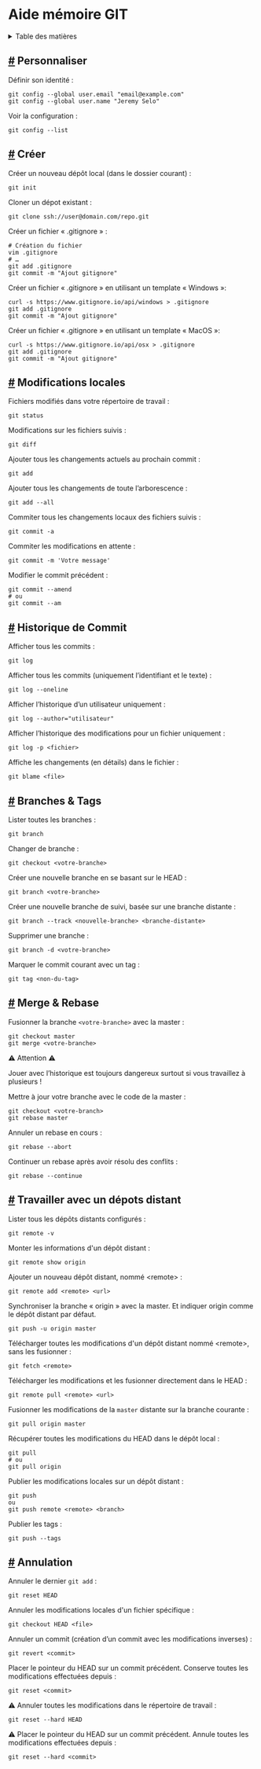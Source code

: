 <!DOCTYPE html>
<html lang="fr-FR">
  <body>
    
<h1> Aide mémoire GIT</h1> <details class="custom-block details"><summary>Table des matières</summary> <p></p><div class="table-of-contents"><ul><li><a href="#personnaliser">Personnaliser</a></li><li><a href="#creer">Créer</a></li><li><a href="#modifications-locales">Modifications locales</a></li><li><a href="#historique-de-commit">Historique de Commit</a></li><li><a href="#branches-tags">Branches &amp; Tags</a></li><li><a href="#merge-rebase">Merge &amp; Rebase</a></li><li><a href="#travailler-avec-un-depots-distant">Travailler avec un dépots distant</a></li><li><a href="#annulation">Annulation</a></li><li><a href="#https-et-identifiant-sauvegarde-sous-windows">HTTPS et Identifiant sauvegardé sous Windows</a></li></ul></div><p></p></details> <h2 id="personnaliser"><a href="#personnaliser" class="header-anchor">#</a> Personnaliser</h2> <p>Définir son identité :</p> <div class="language-sh extra-class"><pre class="language-sh"><code><span class="token function">git</span> config --global user.email <span class="token string">&quot;email@example.com&quot;</span>
<span class="token function">git</span> config --global user.name <span class="token string">&quot;Jeremy Selo&quot;</span>
</code></pre></div><p>Voir la configuration :</p> <div class="language-sh extra-class"><pre class="language-sh"><code><span class="token function">git</span> config --list
</code></pre></div><h2 id="creer"><a href="#creer" class="header-anchor">#</a> Créer</h2> <p>Créer un nouveau dépôt local (dans le dossier courant) :</p> <div class="language-sh extra-class"><pre class="language-sh"><code><span class="token function">git</span> init
</code></pre></div><p>Cloner un dépot existant :</p> <div class="language-sh extra-class"><pre class="language-sh"><code><span class="token function">git</span> clone ssh://user@domain.com/repo.git
</code></pre></div><p>Créer un fichier « .gitignore » :</p> <div class="language-sh extra-class"><pre class="language-sh"><code><span class="token comment"># Création du fichier</span>
<span class="token function">vim</span> .gitignore
<span class="token comment"># …</span>
<span class="token function">git</span> <span class="token function">add</span> .gitignore
<span class="token function">git</span> commit -m <span class="token string">&quot;Ajout gitignore&quot;</span>
</code></pre></div><p>Créer un fichier « .gitignore » en utilisant un template « Windows »:</p> <div class="language-sh extra-class"><pre class="language-sh"><code><span class="token function">curl</span> -s https://www.gitignore.io/api/windows <span class="token operator">&gt;</span> .gitignore
<span class="token function">git</span> <span class="token function">add</span> .gitignore
<span class="token function">git</span> commit -m <span class="token string">&quot;Ajout gitignore&quot;</span>
</code></pre></div><p>Créer un fichier « .gitignore » en utilisant un template « MacOS »:</p> <div class="language-sh extra-class"><pre class="language-sh"><code><span class="token function">curl</span> -s https://www.gitignore.io/api/osx <span class="token operator">&gt;</span> .gitignore
<span class="token function">git</span> <span class="token function">add</span> .gitignore
<span class="token function">git</span> commit -m <span class="token string">&quot;Ajout gitignore&quot;</span>
</code></pre></div><h2 id="modifications-locales"><a href="#modifications-locales" class="header-anchor">#</a> Modifications locales</h2> <p>Fichiers modifiés dans votre répertoire de travail :</p> <div class="language-sh extra-class"><pre class="language-sh"><code><span class="token function">git</span> status
</code></pre></div><p>Modifications sur les fichiers suivis :</p> <div class="language-sh extra-class"><pre class="language-sh"><code><span class="token function">git</span> <span class="token function">diff</span>
</code></pre></div><p>Ajouter tous les changements actuels au prochain commit :</p> <div class="language-sh extra-class"><pre class="language-sh"><code><span class="token function">git</span> <span class="token function">add</span>
</code></pre></div><p>Ajouter tous les changements de toute l’arborescence :</p> <div class="language-sh extra-class"><pre class="language-sh"><code><span class="token function">git</span> <span class="token function">add</span> --all
</code></pre></div><p>Commiter tous les changements locaux des fichiers suivis :</p> <div class="language-sh extra-class"><pre class="language-sh"><code><span class="token function">git</span> commit -a
</code></pre></div><p>Commiter les modifications en attente :</p> <div class="language-sh extra-class"><pre class="language-sh"><code><span class="token function">git</span> commit -m <span class="token string">'Votre message'</span>
</code></pre></div><p>Modifier le commit précédent :</p> <div class="language-sh extra-class"><pre class="language-sh"><code><span class="token function">git</span> commit --amend
<span class="token comment"># ou</span>
<span class="token function">git</span> commit --am
</code></pre></div><h2 id="historique-de-commit"><a href="#historique-de-commit" class="header-anchor">#</a> Historique de Commit</h2> <p>Afficher tous les commits :</p> <div class="language-sh extra-class"><pre class="language-sh"><code><span class="token function">git</span> log
</code></pre></div><p>Afficher tous les commits (uniquement l’identifiant et le texte) :</p> <div class="language-sh extra-class"><pre class="language-sh"><code><span class="token function">git</span> log --oneline
</code></pre></div><p>Afficher l’historique d’un utilisateur uniquement :</p> <div class="language-sh extra-class"><pre class="language-sh"><code><span class="token function">git</span> log --author<span class="token operator">=</span><span class="token string">&quot;utilisateur&quot;</span>
</code></pre></div><p>Afficher l’historique des modifications pour un fichier uniquement :</p> <div class="language-sh extra-class"><pre class="language-sh"><code><span class="token function">git</span> log -p <span class="token operator">&lt;</span>fichier<span class="token operator">&gt;</span>
</code></pre></div><p>Affiche les changements (en détails) dans le fichier :</p> <div class="language-sh extra-class"><pre class="language-sh"><code><span class="token function">git</span> blame <span class="token operator">&lt;</span>file<span class="token operator">&gt;</span>
</code></pre></div><h2 id="branches-tags"><a href="#branches-tags" class="header-anchor">#</a> Branches &amp; Tags</h2> <p>Lister toutes les branches :</p> <div class="language-sh extra-class"><pre class="language-sh"><code><span class="token function">git</span> branch
</code></pre></div><p>Changer de branche :</p> <div class="language-sh extra-class"><pre class="language-sh"><code><span class="token function">git</span> checkout <span class="token operator">&lt;</span>votre-branche<span class="token operator">&gt;</span>
</code></pre></div><p>Créer une nouvelle branche en se basant sur le HEAD :</p> <div class="language-sh extra-class"><pre class="language-sh"><code><span class="token function">git</span> branch <span class="token operator">&lt;</span>votre-branche<span class="token operator">&gt;</span>
</code></pre></div><p>Créer une nouvelle branche de suivi, basée sur une branche distante :</p> <div class="language-sh extra-class"><pre class="language-sh"><code><span class="token function">git</span> branch --track <span class="token operator">&lt;</span>nouvelle-branche<span class="token operator">&gt;</span> <span class="token operator">&lt;</span>branche-distante<span class="token operator">&gt;</span>
</code></pre></div><p>Supprimer une branche :</p> <div class="language-sh extra-class"><pre class="language-sh"><code><span class="token function">git</span> branch -d <span class="token operator">&lt;</span>votre-branche<span class="token operator">&gt;</span>
</code></pre></div><p>Marquer le commit courant avec un tag :</p> <div class="language-sh extra-class"><pre class="language-sh"><code><span class="token function">git</span> tag <span class="token operator">&lt;</span>non-du-tag<span class="token operator">&gt;</span>
</code></pre></div><h2 id="merge-rebase"><a href="#merge-rebase" class="header-anchor">#</a> Merge &amp; Rebase</h2> <p>Fusionner la branche <code>&lt;votre-branche&gt;</code> avec la master :</p> <div class="language-sh extra-class"><pre class="language-sh"><code><span class="token function">git</span> checkout master
<span class="token function">git</span> merge <span class="token operator">&lt;</span>votre-branche<span class="token operator">&gt;</span>
</code></pre></div><p>⚠️ Attention ⚠️</p> <p>Jouer avec l’historique est toujours dangereux surtout si vous travaillez à plusieurs !</p> <p>Mettre à jour votre branche avec le code de la master :</p> <div class="language-sh extra-class"><pre class="language-sh"><code><span class="token function">git</span> checkout <span class="token operator">&lt;</span>votre-branch<span class="token operator">&gt;</span>
<span class="token function">git</span> rebase master
</code></pre></div><p>Annuler un rebase en cours :</p> <div class="language-sh extra-class"><pre class="language-sh"><code><span class="token function">git</span> rebase --abort
</code></pre></div><p>Continuer un rebase après avoir résolu des conflits :</p> <div class="language-sh extra-class"><pre class="language-sh"><code><span class="token function">git</span> rebase --continue
</code></pre></div><h2 id="travailler-avec-un-depots-distant"><a href="#travailler-avec-un-depots-distant" class="header-anchor">#</a> Travailler avec un dépots distant</h2> <p>Lister tous les dépôts distants configurés :</p> <div class="language-sh extra-class"><pre class="language-sh"><code><span class="token function">git</span> remote -v
</code></pre></div><p>Monter les informations d'un dépôt distant :</p> <div class="language-sh extra-class"><pre class="language-sh"><code><span class="token function">git</span> remote show origin
</code></pre></div><p>Ajouter un nouveau dépôt distant, nommé &lt;remote&gt; :</p> <div class="language-sh extra-class"><pre class="language-sh"><code><span class="token function">git</span> remote <span class="token function">add</span> <span class="token operator">&lt;</span>remote<span class="token operator">&gt;</span> <span class="token operator">&lt;</span>url<span class="token operator">&gt;</span>
</code></pre></div><p>Synchroniser la branche « origin » avec la master. Et indiquer origin comme le dépôt distant par défaut.</p> <div class="language-sh extra-class"><pre class="language-sh"><code><span class="token function">git</span> push -u origin master
</code></pre></div><p>Télécharger toutes les modifications d'un dépôt distant nommé &lt;remote&gt;, sans les fusionner :</p> <div class="language-sh extra-class"><pre class="language-sh"><code><span class="token function">git</span> fetch <span class="token operator">&lt;</span>remote<span class="token operator">&gt;</span>
</code></pre></div><p>Télécharger les modifications et les fusionner directement dans le HEAD :</p> <div class="language-sh extra-class"><pre class="language-sh"><code><span class="token function">git</span> remote pull <span class="token operator">&lt;</span>remote<span class="token operator">&gt;</span> <span class="token operator">&lt;</span>url<span class="token operator">&gt;</span>
</code></pre></div><p>Fusionner les modifications de la <code>master</code> distante sur la branche courante :</p> <div class="language-sh extra-class"><pre class="language-sh"><code><span class="token function">git</span> pull origin master
</code></pre></div><p>Récupérer toutes les modifications du HEAD dans le dépôt local :</p> <div class="language-sh extra-class"><pre class="language-sh"><code><span class="token function">git</span> pull
<span class="token comment"># ou</span>
<span class="token function">git</span> pull origin
</code></pre></div><p>Publier les modifications locales sur un dépôt distant :</p> <div class="language-sh extra-class"><pre class="language-sh"><code><span class="token function">git</span> push
ou
<span class="token function">git</span> push remote <span class="token operator">&lt;</span>remote<span class="token operator">&gt;</span> <span class="token operator">&lt;</span>branch<span class="token operator">&gt;</span>
</code></pre></div><p>Publier les tags :</p> <div class="language-sh extra-class"><pre class="language-sh"><code><span class="token function">git</span> push --tags
</code></pre></div><h2 id="annulation"><a href="#annulation" class="header-anchor">#</a> Annulation</h2> <p>Annuler le dernier <code>git add</code> :</p> <div class="language-sh extra-class"><pre class="language-sh"><code><span class="token function">git</span> reset HEAD
</code></pre></div><p>Annuler les modifications locales d'un fichier spécifique :</p> <div class="language-sh extra-class"><pre class="language-sh"><code><span class="token function">git</span> checkout HEAD <span class="token operator">&lt;</span>file<span class="token operator">&gt;</span>
</code></pre></div><p>Annuler un commit (création d’un commit avec les modifications inverses) :</p> <div class="language-sh extra-class"><pre class="language-sh"><code><span class="token function">git</span> revert <span class="token operator">&lt;</span>commit<span class="token operator">&gt;</span>
</code></pre></div><p>Placer le pointeur du HEAD sur un commit précédent.
Conserve toutes les modifications effectuées depuis :</p> <div class="language-sh extra-class"><pre class="language-sh"><code><span class="token function">git</span> reset <span class="token operator">&lt;</span>commit<span class="token operator">&gt;</span>
</code></pre></div><p>⚠️ Annuler toutes les modifications dans le répertoire de travail :</p> <div class="language-sh extra-class"><pre class="language-sh"><code><span class="token function">git</span> reset --hard HEAD
</code></pre></div><p>⚠️ Placer le pointeur du HEAD sur un commit précédent.
Annule toutes les modifications effectuées depuis :</p> <div class="language-sh extra-class"><pre class="language-sh"><code><span class="token function">git</span> reset --hard <span class="token operator">&lt;</span>commit<span class="token operator">&gt;</span>
</code></pre></div><h2 id="https-et-identifiant-sauvegarde-sous-windows"><a href="#https-et-identifiant-sauvegarde-sous-windows" class="header-anchor"></footer> 
